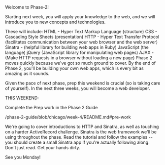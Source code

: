 Welcome to Phase-2!

Starting next week, you will apply your knowledge to the web, and we will introduce you to new concepts and technologies.

These will include:
HTML - Hyper Text Markup Language (structure)
CSS - Cascading Style Sheets (presentation)
HTTP - Hyper Text Transfer Protocol (facilitates communication between your web browser and the web server)
Sinatra - (helpful library for building web apps in Ruby)
JavaScript (the language)
jQuery (JavaScript library for manipulating web pages)
AJAX - (Make HTTP requests in a browser without loading a new page)
Phase 2 moves quickly because we've got so much ground to cover. By the end of Phase 2, you'll be building your own web apps, which is every bit as amazing as it sounds.

Given the pace of next phase, prep this weekend is crucial (so is taking care of yourself). In the next three weeks, you will become a web developer.

THIS WEEKEND:

Complete the Prep work in the Phase 2 Guide

<github cohort org>/phase-2-guide/blob/chicago/week-4/README.md#pre-work

We're going to cover introductions to HTTP and Sinatra, as well as touching on a harder ActiveRecord challenge. Sinatra is the web framework we'll be using throughout the phase. Read the tutorial and follow the examples -- you should create a small Sinatra app if you're actually following along. Don't just read. Get your hands dirty.

See you Monday! 
